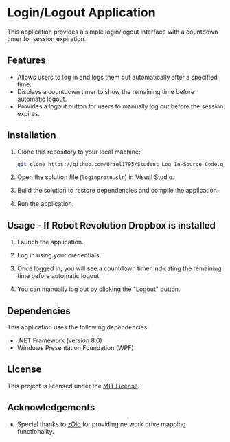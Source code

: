 # Login/Logout Application

This application provides a simple login/logout interface with a countdown timer for session expiration.

## Features

- Allows users to log in and logs them out automatically after a specified time.
- Displays a countdown timer to show the remaining time before automatic logout.
- Provides a logout button for users to manually log out before the session expires.

## Installation

1. Clone this repository to your local machine:

    ```bash
    git clone https://github.com/Uriel1795/Student_Log_In-Source_Code.git
    ```

2. Open the solution file (`loginproto.sln`) in Visual Studio.

3. Build the solution to restore dependencies and compile the application.

4. Run the application.

## Usage - If Robot Revolution Dropbox is installed

1. Launch the application.

2. Log in using your credentials.

3. Once logged in, you will see a countdown timer indicating the remaining time before automatic logout.

4. You can manually log out by clicking the "Logout" button.

## Dependencies

This application uses the following dependencies:

- .NET Framework (version 8.0)
- Windows Presentation Foundation (WPF)

## License

This project is licensed under the [MIT License](LICENSE).

## Acknowledgements

- Special thanks to [zOld](https://anyrest.wordpress.com/2010/06/28/mapping-network-drive-using-c/) for providing network drive mapping functionality.
